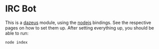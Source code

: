# IRC Bot
This is a [dazeus](https://github.com/dazeus/dazeus-core "dazeus-core") module, using the [nodejs](https://github.com/dazeus/dazeus-nodejs "dazeus-nodejs") bindings.
See the respective pages on how to set them up.
After setting everything up, you should be able to run:

    node index
